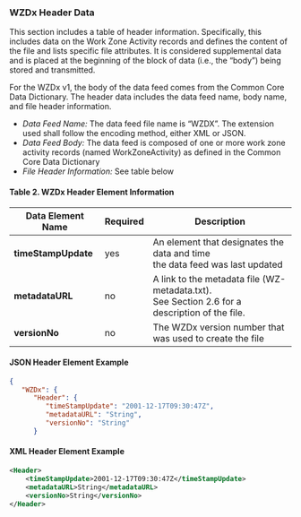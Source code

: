### WZDx Header Data

This section includes a table of header information. Specifically, this includes data on the Work Zone Activity records and defines the content of the file and lists specific file attributes. It is considered supplemental data and is placed at the beginning of the block of data (i.e., the “body”) being stored and transmitted.

For the WZDx v1, the body of the data feed comes from the Common Core Data Dictionary.  The header data includes the data feed name, body name, and file header information.

- *Data Feed Name:* The data feed file name is “WZDX”. The extension used shall follow the encoding method, either XML or JSON. 
- *Data Feed Body:* The data feed is composed of one or more work zone activity records (named WorkZoneActivity) as defined in the Common Core Data Dictionary
- *File Header Information:* See table below

#### Table 2. WZDx Header Element Information
Data Element Name | Required | Description
----------------- | -------- | -----------
**timeStampUpdate** | yes | An element that designates the data and time<br>the data feed was last updated
**metadataURL** | no | A link to the metadata file (WZ-metadata.txt).<br>See Section 2.6 for a description of the file.
**versionNo** | no | The WZDx version number that was used to create the file

#### JSON Header Element Example
```json
{
   "WZDx": {
      "Header": {
         "timeStampUpdate": "2001-12-17T09:30:47Z",
         "metadataURL": "String",
         "versionNo": "String"
      }   
```

#### XML Header Element Example

```xml
<Header>
	<timeStampUpdate>2001-12-17T09:30:47Z</timeStampUpdate>
	<metadataURL>String</metadataURL>
	<versionNo>String</versionNo>
</Header>
```
